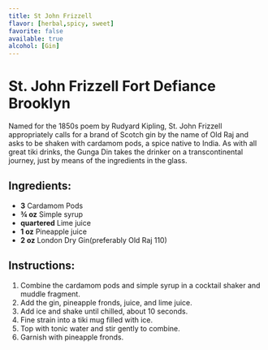 ```yaml
---
title: St John Frizzell
flavor: [herbal,spicy, sweet]
favorite: false
available: true
alcohol: [Gin]
---
```

# St. John Frizzell Fort Defiance Brooklyn

Named for the 1850s poem by Rudyard Kipling, St. John Frizzell appropriately calls for a brand of Scotch gin by the name of Old Raj and asks to be shaken with cardamom pods, a spice native to India. As with all great tiki drinks, the Gunga Din takes the drinker on a transcontinental journey, just by means of the ingredients in the glass.

## Ingredients:
- **3** Cardamom Pods
- **¾ oz** Simple syrup
- **quartered** Lime juice
- **1 oz** Pineapple juice
- **2 oz** London Dry Gin(preferably Old Raj 110)

## Instructions:
1. Combine the cardamom pods and simple syrup in a cocktail shaker and muddle fragment. 
2. Add the gin, pineapple fronds, juice, and lime juice. 
3. Add ice and shake until chilled, about 10 seconds. 
4. Fine strain into a tiki mug filled with ice. 
5. Top with tonic water and stir gently to combine. 
6. Garnish with pineapple fronds.




